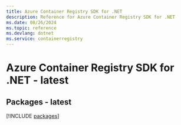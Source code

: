 ```yaml
---
title: Azure Container Registry SDK for .NET
description: Reference for Azure Container Registry SDK for .NET
ms.date: 08/26/2024
ms.topic: reference
ms.devlang: dotnet
ms.service: containerregistry
---
```

# Azure Container Registry SDK for .NET - latest
## Packages - latest
[!INCLUDE [packages](container-registry-index.md)]